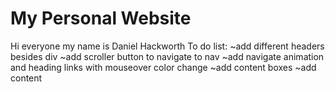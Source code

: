 # My Personal Website
Hi everyone my name is Daniel Hackworth
To do list:
~add different headers besides div 
~add scroller button to navigate to nav 
~add navigate animation and heading links with mouseover color change
~add content boxes
~add content
